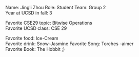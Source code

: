 Name:  Jingli Zhou
Role:  Student
Team:  Group 2  
Year at UCSD in fall: 3

Favorite CSE29 topic: Bitwise Operations  
Favorite UCSD class: CSE 29

Favorite food:  Ice-Cream  
Favorite drink: Snow-Jasmine 
Favorite Song: Torches -aimer  
Favorite Book: The Hobbit ;)
